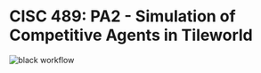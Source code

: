 # CISC 489: PA2 - Simulation of Competitive Agents in Tileworld

![black workflow](https://github.com/scottfones/REPO_NAME/actions/workflows/black.yml/badge.svg)

